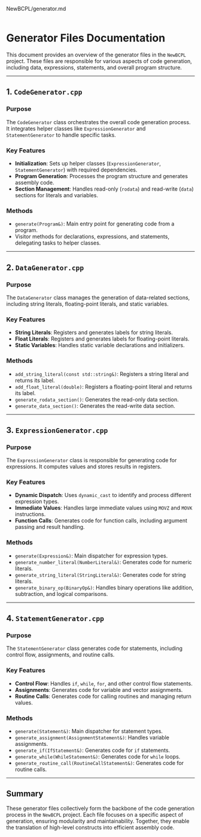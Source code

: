 NewBCPL/generator.md
```

```
# Generator Files Documentation

This document provides an overview of the generator files in the `NewBCPL` project. These files are responsible for various aspects of code generation, including data, expressions, statements, and overall program structure.

---

## 1. `CodeGenerator.cpp`

### Purpose
The `CodeGenerator` class orchestrates the overall code generation process. It integrates helper classes like `ExpressionGenerator` and `StatementGenerator` to handle specific tasks.

### Key Features
- **Initialization**: Sets up helper classes (`ExpressionGenerator`, `StatementGenerator`) with required dependencies.
- **Program Generation**: Processes the program structure and generates assembly code.
- **Section Management**: Handles read-only (`rodata`) and read-write (`data`) sections for literals and variables.

### Methods
- `generate(Program&)`: Main entry point for generating code from a program.
- Visitor methods for declarations, expressions, and statements, delegating tasks to helper classes.

---

## 2. `DataGenerator.cpp`

### Purpose
The `DataGenerator` class manages the generation of data-related sections, including string literals, floating-point literals, and static variables.

### Key Features
- **String Literals**: Registers and generates labels for string literals.
- **Float Literals**: Registers and generates labels for floating-point literals.
- **Static Variables**: Handles static variable declarations and initializers.

### Methods
- `add_string_literal(const std::string&)`: Registers a string literal and returns its label.
- `add_float_literal(double)`: Registers a floating-point literal and returns its label.
- `generate_rodata_section()`: Generates the read-only data section.
- `generate_data_section()`: Generates the read-write data section.

---

## 3. `ExpressionGenerator.cpp`

### Purpose
The `ExpressionGenerator` class is responsible for generating code for expressions. It computes values and stores results in registers.

### Key Features
- **Dynamic Dispatch**: Uses `dynamic_cast` to identify and process different expression types.
- **Immediate Values**: Handles large immediate values using `MOVZ` and `MOVK` instructions.
- **Function Calls**: Generates code for function calls, including argument passing and result handling.

### Methods
- `generate(Expression&)`: Main dispatcher for expression types.
- `generate_number_literal(NumberLiteral&)`: Generates code for numeric literals.
- `generate_string_literal(StringLiteral&)`: Generates code for string literals.
- `generate_binary_op(BinaryOp&)`: Handles binary operations like addition, subtraction, and logical comparisons.

---

## 4. `StatementGenerator.cpp`

### Purpose
The `StatementGenerator` class generates code for statements, including control flow, assignments, and routine calls.

### Key Features
- **Control Flow**: Handles `if`, `while`, `for`, and other control flow statements.
- **Assignments**: Generates code for variable and vector assignments.
- **Routine Calls**: Generates code for calling routines and managing return values.

### Methods
- `generate(Statement&)`: Main dispatcher for statement types.
- `generate_assignment(AssignmentStatement&)`: Handles variable assignments.
- `generate_if(IfStatement&)`: Generates code for `if` statements.
- `generate_while(WhileStatement&)`: Generates code for `while` loops.
- `generate_routine_call(RoutineCallStatement&)`: Generates code for routine calls.

---

## Summary

These generator files collectively form the backbone of the code generation process in the `NewBCPL` project. Each file focuses on a specific aspect of generation, ensuring modularity and maintainability. Together, they enable the translation of high-level constructs into efficient assembly code.